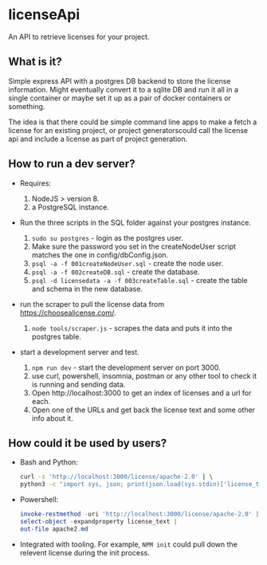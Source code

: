 # licenseApi

An API to retrieve licenses for your project.

## What is it?

Simple express API with a postgres DB backend to store the license information. Might eventually convert it to a sqlite DB and run it all in a single container or maybe set it up as a pair of docker containers or something.

The idea is that there could be simple command line apps to make a fetch a license for an existing project, or project generatorscould call the license api and include a license as part of project generation.

## How to run a dev server?

* Requires:
  1. NodeJS > version 8.
  2. a PostgreSQL instance.

* Run the three scripts in the SQL folder against your postgres instance.
  1. `sudo su postgres` - login as the postgres user.
  2. Make sure the password you set in the createNodeUser script matches the one in config/dbConfig.json.
  3. `psql -a -f 001createNodeUser.sql` - create the node user.
  4. `psql -a -f 002createDB.sql` - create the database.
  5. `psql -d licensedata -a -f 003createTable.sql` - create the table and schema in the new database.
* run the scraper to pull the license data from https://choosealicense.com/.
  1. `node tools/scraper.js` - scrapes the data and puts it into the postgres table.
* start a development server and test.
  1. `npm run dev` - start the development server on port 3000.
  2. use curl, powershell, insomnia, postman or any other tool to check it is running and sending data.
  3. Open http://localhost:3000 to get an index of licenses and a url for each.
  4. Open one of the URLs and get back the license text and some other info about it.

## How could it be used by users?

* Bash and Python:

  ``` bash
  curl -s 'http://localhost:3000/license/apache-2.0' | \
  python3 -c "import sys, json; print(json.load(sys.stdin)['license_text'])" > apache2.md
  ```

* Powershell:

  ``` powershell
  invoke-restmethod -uri 'http://localhost:3000/license/apache-2.0' |
  select-object -expandproperty license_text |
  out-file apache2.md
  ```

* Integrated with tooling. For example, `NPM init` could pull down the relevent license during the init process.
